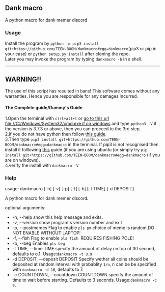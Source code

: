 ## Dank macro

A python macro for dank memer discord

### Usage

Install the program by `python -m pip3 install git+https://github.com/TEEN-BOOM/dankmacro#egg=dankmacro`(pip3 or pip in your case) or `python setup.py install` after cloning the repo.  
Later you may invoke the program by typing `dankmacro -b` in a shell.
<hr>

## WARNING!!

The use of this script has resulted in bans! This software comes without any warranties.
Hence you are responsible for any damages incurred.

#### The Complete guide/Dummy's Guide

1.Open the terminal with `ctrl+alt+t` or <a href="file://C:/Windows/System32/cmd.exe">go to this url file://C:/Windows/System32/cmd.exe if on windows</a> and type `python3 -V` if the version is 3.7.3 or above, then you can proceed to the 3rd step.  
2.if you do not have python then follow [this guide](https://realpython.com/installing-python/).  
3.Then type `pip3 install git+https://github.com/TEEN-BOOM/dankmacro#egg=dankmacro` in the terminal. If pip3 is not recognised then install it folllowing [this](https://linuxize.com/post/how-to-install-pip-on-ubuntu-18.04/) guide (if you are using ubuntu )or simply try `pip install git+https://github.com/TEEN-BOOM/dankmacro#egg=dankmacro` (if you are on windows).  
4.verify the install with `dankmacro -V`  

### Help

usage: dankmacro [-h] [-v] [-p] [-f] [-b] [-t TIME] [-d DEPOSIT]

A python macro for dank memer discord.

optional arguments:
+  -h, --help            show this help message and exits.
+  -v, --version         show program's version number and exit
+  -p, --postmemes       Flag to enable `pls pm` choice of meme is random,DO
                        NOT ENABLE WITHOUT LAPTOP!
+  -f, --fish            Flag to enable `pls fish`. REQUIRES FISHING POLE!
+  -b, --beg             Enables `pls beg`
+  -t TIME, --time TIME  specify the amount of delay on top of 30 second,
                        defaults to o.1. Usage:`dankmacro -t 0.9`
+  -d DEPOSIT, --deposit DEPOSIT
                        Specify wether all coins should be deposited at random
                        interval with probablity `1/n`, n can be be specified
                        with `dankmacro -d 10`, defaults to 7.
+  -c COUNTDOWN, --countdown COUNTDOWN
                        specify the amount of time to wait before starting.
                        Defaults to 3 seconds. Usage:`dankmacro -c 9`.
